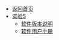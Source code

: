 - [返回首页](/)
- [实验5](实验5/)
  - [软件版本说明](实验5/监所警员心理保障与管理系统_软件版本说明_V1.1.md)
  - [软件用户手册](实验5/监所警员心理保障与管理系统_软件用户手册_V1.0.md)
